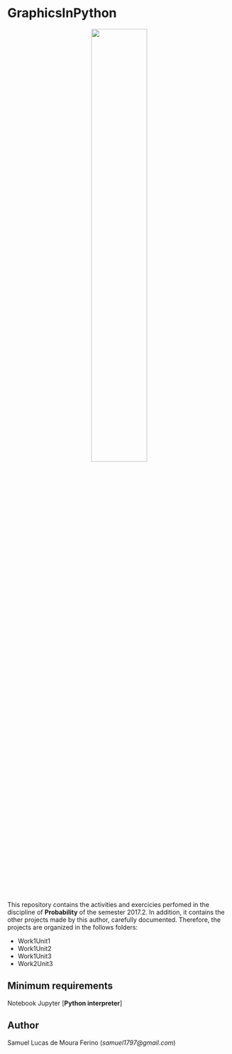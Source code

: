 # GraphicsInPython

<p align="center">
<img src="https://www.twilio.com/blog/wp-content/uploads/2017/10/jupyter_python_numpy.png" width="50%"  />
</p>


This repository contains the activities and exercicies perfomed in the discipline of **Probability** 
of the semester 2017.2. In addition, it contains the other projects made by this author,
carefully documented. Therefore, the projects are organized in the follows folders:

- Work1Unit1
- Work1Unit2
- Work1Unit3
- Work2Unit3

## Minimum requirements

Notebook Jupyter [**Python interpreter**]


## Author

Samuel Lucas de Moura Ferino (_samuel1797@gmail.com_)
